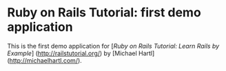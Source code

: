 # Ruby on Rails Tutorial: first demo application

This is the first demo application for 
[*Ruby on Rails Tutorial: Learn Rails by Example*] (http://railstutorial.org/)
by [Michael Hartl] (http://michaelhartl.com/).
